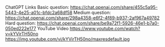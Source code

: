 ChatGPT Links
Basic question: https://chat.openai.com/share/455c5a95-5443-4e25-a01c-bfdc2a68df58
Medium question: https://chat.openai.com/share/298a4358-e6f2-4f89-b937-2af967a49782
Hard question: https://chat.openai.com/share/be9a72f1-5926-46e1-b7a0-050ed222e177
YouTube Video
https://www.youtube.com/watch?v=kYVirTH50no
https://img.youtube.com/vi/kYVirTH50no/maxresdefault.jpg
